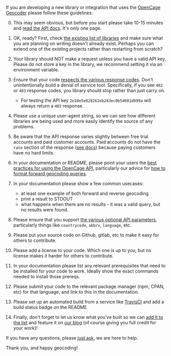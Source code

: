 If you are developing a new library or integration that uses the [OpenCage Geocoder](https://opencagedata.com) please follow these guidelines:

0. This may seem obvious, but before you start please take 10-15 minutes and [read the API docs](https://opencagedata.com/api). It's only one page. 

1. OK, ready? First, check [the existing list of libraries](https://opencagedata.com/code) and make sure what you are planning on writing doesn't already exist. Perhaps you can extend one of the existing projects rather than restarting from scratch?

2. Your library should NOT make a request unless you have a valid API key. Please do not store a key in the library, we recommend setting it via an environment variable.

3. Ensure that your code [respects the various response codes](https://opencagedata.com/api#codes). Don't unintentionally build a denial of service tool. Specifically, if you see `402` or `403` response codes, you library should stop rather than just carry on. 
      * For testing the API key `2e10e5e828262eb243ec0b54681d699a` will always return a `403` response.

4. Please use a unique user-agent string, so we can see how different libraries are being used and more easily identify the source of any problems. 

5. Be aware that the API response varies slightly between free trial accounts and paid customer accounts. Paid accounts do not have the `rate` section of the response ([see docs](https://opencagedata.com/api#rate-limiting)) because paying customers have no hard limits. 

6. In your documentation or README, please point your users the [best practices for using the OpenCage API](https://opencagedata.com/api#bestpractices), particularly our advice for [how to format forward geocoding queries](https://github.com/OpenCageData/opencagedata-roadmap/blob/master/query-formatting.md).  

7. In your documentation please show a few common usecases:

      * at least one example of both forward and reverse geocoding
      * print a result to STDOUT
      * what happens when there are no results - it was a valid query, but no results were found.
      
8. Please ensure that you support [the various optional API parameters](https://opencagedata.com/api#forward-opt), particularly things like `countrycode`, `abbrv`, `language`, etc.  

9. Please put your source code on Github, gitlab, etc to make it easy for others to contribute.

10. Please add a license to your code. Which one is up to you, but no license makes it harder for others to contribute. 

11. In your documentation please list any relevant prerequisites that need to be installed for your code to work. Ideally show the exact commands needed to install those prereqs.

12. Please submit your code to the relevant package manager (npm, CPAN, etc) for that language, and link to this in the documentation. 

13. Please set up an automated build from a service like [TravisCI](https://travis-ci.org) and add a build status badge on the README

14. Finally, don't forget to let us know what you've built so we can [add it to the list](https://opencagedata.com/code) and feature it on [our blog](https://blog.opencagedata.com) (of course giving you full credit for your work)! 

If you have any questions, please [just ask](https://opencagedata.com/contact), we are here to help.

Thank you, and happy geocoding!
